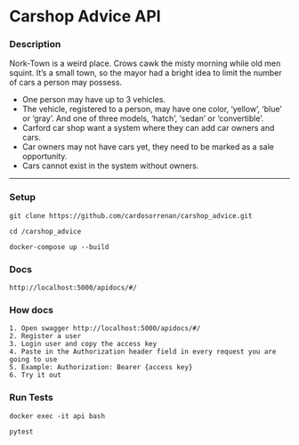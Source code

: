 # Carshop Advice API

### Description

Nork-Town is a weird place. Crows cawk the misty morning while old men squint. It’s a small town, so the mayor had a bright idea to limit the number of cars a person may possess.
- One person may have up to 3 vehicles. 
- The vehicle, registered to a person, may have one color, ‘yellow’, ‘blue’ or ‘gray’. And one of three models, ‘hatch’, ‘sedan’ or ‘convertible’.
- Carford car shop want a system where they can add car owners and cars.
- Car owners may not have cars yet, they need to be marked as a sale opportunity. 
- Cars cannot exist in the system without owners.

---

### Setup
```
git clone https://github.com/cardosorrenan/carshop_advice.git

cd /carshop_advice

docker-compose up --build
```

### Docs
```
http://localhost:5000/apidocs/#/
```

### How docs
```
1. Open swagger http://localhost:5000/apidocs/#/
2. Register a user
3. Login user and copy the access key
4. Paste in the Authorization header field in every request you are going to use
5. Example: Authorization: Bearer {access key}
6. Try it out
```

### Run Tests
```
docker exec -it api bash

pytest
```